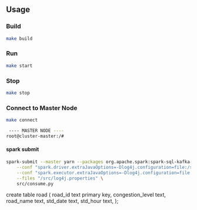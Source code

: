 ## Usage 
### Build 
```bash
make build
```
### Run 
```bash
make start
```
### Stop
```bash
make stop
```
### Connect to Master Node
```bash
make connect
```
```bash
 ---- MASTER NODE ---- 
root@cluster-master:/#
```

#### spark submit
```bash
spark-submit --master yarn --packages org.apache.spark:spark-sql-kafka-0-10_2.11:2.4.8,com.datastax.spark:spark-cassandra-connector_2.11:2.4.1 \
    --conf "spark.driver.extraJavaOptions=-Dlog4j.configuration=file:/src/log4j.properties -Dfile.encoding=UTF-8" \
    --conf "spark.executor.extraJavaOptions=-Dlog4j.configuration=file:/src/log4j.properties -Dfile.encoding=UTF-8" \
    --files "/src/log4j.properties" \
    src/consume.py
```
create table road
(
    road_id          text primary key,
    congestion_level text,
    road_name        text,
    std_date        text,
    std_hour        text,
);

